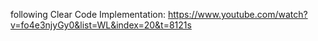 following Clear Code Implementation:
https://www.youtube.com/watch?v=fo4e3njyGy0&list=WL&index=20&t=8121s
